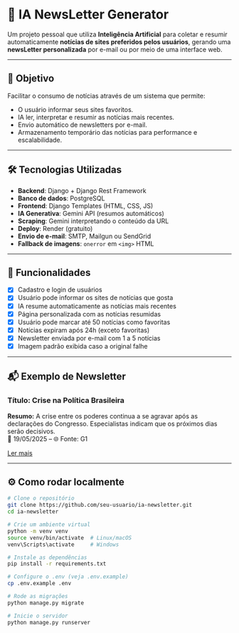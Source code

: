 # 📰 IA NewsLetter Generator

Um projeto pessoal que utiliza **Inteligência Artificial** para coletar e resumir automaticamente **notícias de sites preferidos pelos usuários**, gerando uma **newsLetter personalizada** por e-mail ou por meio de uma interface web.

---

## 🚀 Objetivo

Facilitar o consumo de notícias através de um sistema que permite:

- O usuário informar seus sites favoritos.
- IA ler, interpretar e resumir as notícias mais recentes.
- Envio automático de newsletters por e-mail.
- Armazenamento temporário das notícias para performance e escalabilidade.

---

## 🛠️ Tecnologias Utilizadas

- **Backend**: Django + Django Rest Framework
- **Banco de dados**: PostgreSQL
- **Frontend**: Django Templates (HTML, CSS, JS)
- **IA Generativa**: Gemini API (resumos automáticos)
- **Scraping**: Gemini interpretando o conteúdo da URL
- **Deploy**: Render (gratuito)
- **Envio de e-mail**: SMTP, Mailgun ou SendGrid
- **Fallback de imagens**: `onerror` em `<img>` HTML

---

## 👤 Funcionalidades

- [x] Cadastro e login de usuários
- [x] Usuário pode informar os sites de notícias que gosta
- [x] IA resume automaticamente as notícias mais recentes
- [x] Página personalizada com as notícias resumidas
- [x] Usuário pode marcar até 50 notícias como favoritas
- [x] Notícias expiram após 24h (exceto favoritas)
- [x] Newsletter enviada por e-mail com 1 a 5 notícias
- [x] Imagem padrão exibida caso a original falhe

---

## 📬 Exemplo de Newsletter

### Título: Crise na Política Brasileira  
**Resumo:** A crise entre os poderes continua a se agravar após as declarações do Congresso. Especialistas indicam que os próximos dias serão decisivos.  
📅 19/05/2025 – 🌐 Fonte: G1

[Ler mais](https://g1.globo.com/...)

---

## ⚙️ Como rodar localmente

```bash
# Clone o repositório
git clone https://github.com/seu-usuario/ia-newsletter.git
cd ia-newsletter

# Crie um ambiente virtual
python -m venv venv
source venv/bin/activate  # Linux/macOS
venv\Scripts\activate     # Windows

# Instale as dependências
pip install -r requirements.txt

# Configure o .env (veja .env.example)
cp .env.example .env

# Rode as migrações
python manage.py migrate

# Inicie o servidor
python manage.py runserver
